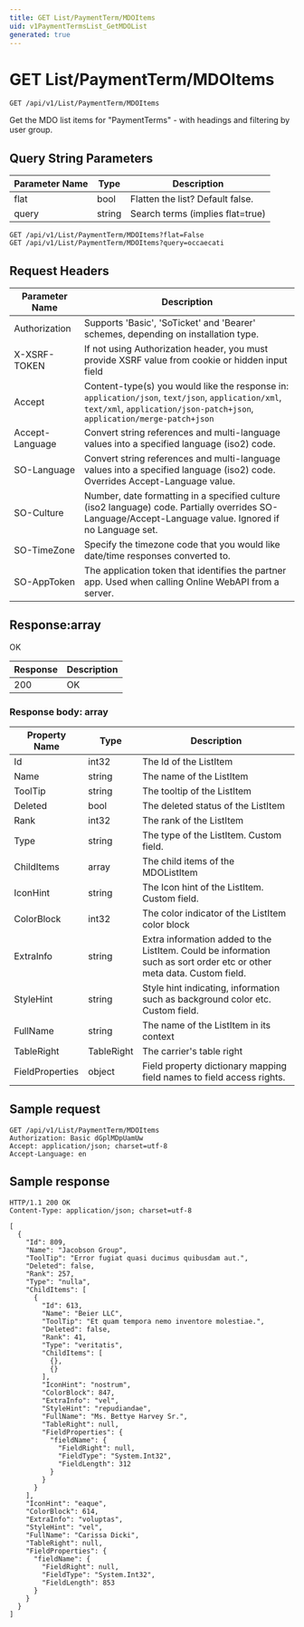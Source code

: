 ```yaml
---
title: GET List/PaymentTerm/MDOItems
uid: v1PaymentTermsList_GetMDOList
generated: true
---
```


# GET List/PaymentTerm/MDOItems

```http
GET /api/v1/List/PaymentTerm/MDOItems
```

Get the MDO list items for "PaymentTerms" - with headings and filtering by user group.







## Query String Parameters

| Parameter Name | Type |  Description |
|----------------|------|--------------|
| flat | bool |  Flatten the list? Default false. |
| query | string |  Search terms (implies flat=true) |

```http
GET /api/v1/List/PaymentTerm/MDOItems?flat=False
GET /api/v1/List/PaymentTerm/MDOItems?query=occaecati
```


## Request Headers

| Parameter Name | Description |
|----------------|-------------|
| Authorization  | Supports 'Basic', 'SoTicket' and 'Bearer' schemes, depending on installation type. |
| X-XSRF-TOKEN   | If not using Authorization header, you must provide XSRF value from cookie or hidden input field |
| Accept         | Content-type(s) you would like the response in: `application/json`, `text/json`, `application/xml`, `text/xml`, `application/json-patch+json`, `application/merge-patch+json` |
| Accept-Language | Convert string references and multi-language values into a specified language (iso2) code. |
| SO-Language | Convert string references and multi-language values into a specified language (iso2) code. Overrides Accept-Language value. |
| SO-Culture | Number, date formatting in a specified culture (iso2 language) code. Partially overrides SO-Language/Accept-Language value. Ignored if no Language set. |
| SO-TimeZone | Specify the timezone code that you would like date/time responses converted to. |
| SO-AppToken | The application token that identifies the partner app. Used when calling Online WebAPI from a server. |


## Response:array

OK

| Response | Description |
|----------------|-------------|
| 200 | OK |

### Response body: array

| Property Name | Type |  Description |
|----------------|------|--------------|
| Id | int32 | The Id of the ListItem |
| Name | string | The name of the ListItem |
| ToolTip | string | The tooltip of the ListItem |
| Deleted | bool | The deleted status of the ListItem |
| Rank | int32 | The rank of the ListItem |
| Type | string | The type of the ListItem. Custom field. |
| ChildItems | array | The child items of the MDOListItem |
| IconHint | string | The Icon hint of the ListItem. Custom field. |
| ColorBlock | int32 | The color indicator of the ListItem color block |
| ExtraInfo | string | Extra information added to the ListItem. Could be information such as sort order etc or other meta data. Custom field. |
| StyleHint | string | Style hint indicating, information such as background color etc. Custom field. |
| FullName | string | The name of the ListItem in its context |
| TableRight | TableRight | The carrier's table right |
| FieldProperties | object | Field property dictionary mapping field names to field access rights. |

## Sample request

```http!
GET /api/v1/List/PaymentTerm/MDOItems
Authorization: Basic dGplMDpUamUw
Accept: application/json; charset=utf-8
Accept-Language: en
```

## Sample response

```http_
HTTP/1.1 200 OK
Content-Type: application/json; charset=utf-8

[
  {
    "Id": 809,
    "Name": "Jacobson Group",
    "ToolTip": "Error fugiat quasi ducimus quibusdam aut.",
    "Deleted": false,
    "Rank": 257,
    "Type": "nulla",
    "ChildItems": [
      {
        "Id": 613,
        "Name": "Beier LLC",
        "ToolTip": "Et quam tempora nemo inventore molestiae.",
        "Deleted": false,
        "Rank": 41,
        "Type": "veritatis",
        "ChildItems": [
          {},
          {}
        ],
        "IconHint": "nostrum",
        "ColorBlock": 847,
        "ExtraInfo": "vel",
        "StyleHint": "repudiandae",
        "FullName": "Ms. Bettye Harvey Sr.",
        "TableRight": null,
        "FieldProperties": {
          "fieldName": {
            "FieldRight": null,
            "FieldType": "System.Int32",
            "FieldLength": 312
          }
        }
      }
    ],
    "IconHint": "eaque",
    "ColorBlock": 614,
    "ExtraInfo": "voluptas",
    "StyleHint": "vel",
    "FullName": "Carissa Dicki",
    "TableRight": null,
    "FieldProperties": {
      "fieldName": {
        "FieldRight": null,
        "FieldType": "System.Int32",
        "FieldLength": 853
      }
    }
  }
]
```